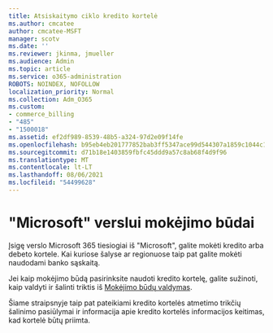 ```yaml
---
title: Atsiskaitymo ciklo kredito kortelė
ms.author: cmcatee
author: cmcatee-MSFT
manager: scotv
ms.date: ''
ms.reviewer: jkinma, jmueller
ms.audience: Admin
ms.topic: article
ms.service: o365-administration
ROBOTS: NOINDEX, NOFOLLOW
localization_priority: Normal
ms.collection: Adm_O365
ms.custom:
- commerce_billing
- "485"
- "1500018"
ms.assetid: ef2df989-8539-48b5-a324-97d2e09f14fe
ms.openlocfilehash: b95eb4eb201777852bab3ff5347ace99d544307a1859c1044c150ee368bd9400
ms.sourcegitcommit: d71b18e1403859fbfc45ddd9a57c8ab68f4d9f96
ms.translationtype: MT
ms.contentlocale: lt-LT
ms.lasthandoff: 08/06/2021
ms.locfileid: "54499628"
---
```

# <a name="payment-methods-for-microsoft-for-business"></a>"Microsoft" verslui mokėjimo būdai

Įsigę verslo Microsoft 365 tiesiogiai iš "Microsoft", galite mokėti kredito arba debeto kortele. Kai kuriose šalyse ar regionuose taip pat galite mokėti naudodami banko sąskaitą.
  
Jei kaip mokėjimo būdą pasirinksite naudoti kredito kortelę, galite sužinoti, kaip valdyti ir šalinti triktis iš [Mokėjimo būdų valdymas](/microsoft-365/commerce/billing-and-payments/manage-payment-methods).
  
Šiame straipsnyje taip pat pateikiami kredito kortelės atmetimo trikčių šalinimo pasiūlymai ir informacija apie kredito kortelės informacijos keitimas, kad kortelė būtų priimta.